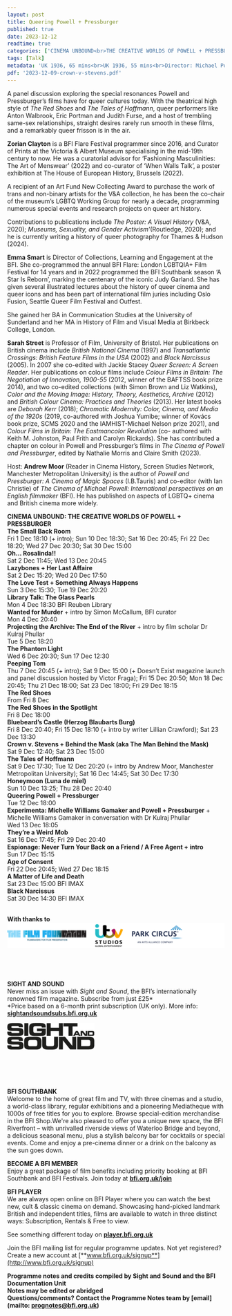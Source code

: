 ```yaml
---
layout: post
title: Queering Powell + Pressburger
published: true
date: 2023-12-12
readtime: true
categories: ['CINEMA UNBOUND<br>THE CREATIVE WORLDS OF POWELL + PRESSBURGER']
tags: [Talk]
metadata: 'UK 1936, 65 mins<br>UK 1936, 55 mins<br>Director: Michael Powell'
pdf: '2023-12-09-crown-v-stevens.pdf'
---
```

A panel discussion exploring the special resonances Powell and Pressburger’s films have for queer cultures today. With the theatrical high style of _The Red Shoes_ and _The Tales of Hoffmann_, queer performers like Anton Walbrook, Eric Portman and Judith Furse, and a host of trembling same-sex relationships, straight desires rarely run smooth in these films, and a remarkably queer frisson is in the air.

**Zorian Clayton** is a BFI Flare Festival programmer since 2016, and Curator of Prints at the Victoria & Albert Museum specialising in the mid-19th century to now. He was a curatorial advisor for ‘Fashioning Masculinities: The Art of Menswear’ (2022) and co-curator of ‘When Walls Talk’, a poster exhibition at The House of European History, Brussels (2022).

A recipient of an Art Fund New Collecting Award to purchase the work of trans and non-binary artists for the V&A collection, he has been the co-chair of the museum’s LGBTQ Working Group for nearly a decade, programming numerous special events and research projects on queer art history.

Contributions to publications include _The Poster: A Visual History_ (V&A, 2020); _Museums, Sexuality, and Gender Activism’_(Routledge, 2020); and he is currently writing a history of queer photography for Thames & Hudson (2024).

**Emma Smart** is Director of Collections, Learning and Engagement at the BFI. She co-programmed the annual BFI Flare: London LGBTQIA+ Film Festival for 14 years and in 2022 programmed the BFI Southbank season ‘A Star Is Reborn’, marking the centenary of the iconic Judy Garland. She has given several illustrated lectures about the history of queer cinema and queer icons and has been part of international film juries including Oslo Fusion, Seattle Queer Film Festival and Outfest.

She gained her BA in Communication Studies at the University of Sunderland and her MA in History of Film and Visual Media at Birkbeck College, London.

**Sarah Street** is Professor of Film, University of Bristol. Her publications on British cinema include _British National Cinema_ (1997) and _Transatlantic Crossings: British Feature Films in the USA_ (2002) and _Black Narcissus_ (2005). In 2007 she co-edited with Jackie Stacey _Queer Screen: A Screen Reader_. Her publications on colour films include _Colour Films in Britain: The Negotiation of Innovation, 1900-55_ (2012, winner of the BAFTSS book prize 2014), and two co-edited collections (with Simon Brown and Liz Watkins), _Color and the Moving Image: History, Theory, Aesthetics, Archive_ (2012) and _British Colour Cinema: Practices and Theories_ (2013). Her latest books are _Deborah Kerr_ (2018); _Chromatic Modernity: Color, Cinema, and Media of the 1920s_ (2019, co-authored with Joshua Yumibe; winner of Kovács book prize, SCMS 2020 and the IAMHIST-Michael Nelson prize 2021), and _Colour Films in Britain: The Eastmancolor Revolution_ (co- authored with Keith M. Johnston, Paul Frith and Carolyn Rickards). She has contributed a chapter on colour in Powell and Pressburger’s films in _The Cinema of Powell and Pressburger_, edited by Nathalie Morris and Claire Smith (2023).

Host: **Andrew Moor** (Reader in Cinema History, Screen Studies Network, Manchester Metropolitan University) is the author of _Powell and Pressburger: A Cinema of Magic Spaces_ (I.B.Tauris) and co-editor (with Ian Christie) of _The Cinema of Michael Powell: International perspectives on an English filmmaker_ (BFI). He has published on aspects of LGBTQ+ cinema and British cinema more widely.
<br>

**CINEMA UNBOUND: THE CREATIVE WORLDS OF POWELL + PRESSBURGER**  
**The Small Back Room**  
Fri 1 Dec 18:10 (+ intro); Sun 10 Dec 18:30; Sat 16 Dec 20:45; Fri 22 Dec 18:20; Wed 27 Dec 20:30; Sat 30 Dec 15:00  
**Oh… Rosalinda!!**  
Sat 2 Dec 11:45; Wed 13 Dec 20:45  
**Lazybones + Her Last Affaire**  
Sat 2 Dec 15:20; Wed 20 Dec 17:50  
**The Love Test + Something Always Happens**  
Sun 3 Dec 15:30; Tue 19 Dec 20:20  
**Library Talk: The Glass Pearls**  
Mon 4 Dec 18:30 BFI Reuben Library  
**Wanted for Murder** + intro by Simon McCallum, BFI curator  
Mon 4 Dec 20:40  
**Projecting the Archive: The End of the River** + intro by film scholar Dr Kulraj Phullar  
Tue 5 Dec 18:20  
**The Phantom Light**  
Wed 6 Dec 20:30; Sun 17 Dec 12:30  
**Peeping Tom**  
Thu 7 Dec 20:45 (+ intro); Sat 9 Dec 15:00 (+ Doesn’t Exist magazine launch and panel discussion hosted by Victor Fraga); Fri 15 Dec 20:50; Mon 18 Dec 20:45; Thu 21 Dec 18:00; Sat 23 Dec 18:00; Fri 29 Dec 18:15  
**The Red Shoes**  
From Fri 8 Dec  
**The Red Shoes in the Spotlight**  
Fri 8 Dec 18:00  
**Bluebeard’s Castle (Herzog Blaubarts Burg)**  
Fri 8 Dec 20:40; Fri 15 Dec 18:10 (+ intro by writer Lillian Crawford); Sat 23 Dec 13:30  
**Crown v. Stevens + Behind the Mask (aka The Man Behind the Mask)**  
Sat 9 Dec 12:40; Sat 23 Dec 15:00  
**The Tales of Hoffmann**  
Sat 9 Dec 17:30; Tue 12 Dec 20:20 (+ intro by Andrew Moor, Manchester Metropolitan University); Sat 16 Dec 14:45; Sat 30 Dec 17:30  
**Honeymoon (Luna de miel)**  
Sun 10 Dec 13:25; Thu 28 Dec 20:40  
**Queering Powell + Pressburger**  
Tue 12 Dec 18:00  
**Experimenta: Michelle Williams Gamaker and Powell + Pressburger** + Michelle Williams Gamaker in conversation with Dr Kulraj Phullar  
Wed 13 Dec 18:05  
**They’re a Weird Mob**  
Sat 16 Dec 17:45; Fri 29 Dec 20:40  
**Espionage: Never Turn Your Back on a Friend / A Free Agent + intro**  
Sun 17 Dec 15:15  
**Age of Consent**  
Fri 22 Dec 20:45; Wed 27 Dec 18:15  
**A Matter of Life and Death**  
Sat 23 Dec 15:00 BFI IMAX  
**Black Narcissus**  
Sat 30 Dec 14:30 BFI IMAX  
<br>

**With thanks to**
<img style="float: left;" src="/img/film-foundation-itv-park-circus-logos-02.png"><br><br><br><br><br><br><br><br>


**SIGHT AND SOUND**<br>
Never miss an issue with _Sight and Sound_, the BFI’s internationally renowned film magazine. Subscribe from just £25*<br>
*Price based on a 6-month print subscription (UK only). More info: [**sightandsoundsubs.bfi.org.uk**](https://sightandsoundsubs.bfi.org.uk/subscribe)

<img style="float: left;" src="/img/sight-and-sound.jpg" width="40%" height="40%"><br><br><br><br><br><br><br><br>

**BFI SOUTHBANK**  
Welcome to the home of great film and TV, with three cinemas and a studio, a world-class library, regular exhibitions and a pioneering Mediatheque with 1000s of free titles for you to explore. Browse special-edition merchandise in the BFI Shop.We&#39;re also pleased to offer you a unique new space, the BFI Riverfront – with unrivalled riverside views of Waterloo Bridge and beyond, a delicious seasonal menu, plus a stylish balcony bar for cocktails or special events. Come and enjoy a pre-cinema dinner or a drink on the balcony as the sun goes down.  

**BECOME A BFI MEMBER**  
Enjoy a great package of film benefits including priority booking at BFI Southbank and BFI Festivals. Join today at [**bfi.org.uk/join**](http://www.bfi.org.uk/join)  

**BFI PLAYER**  
 We are always open online on BFI Player where you can watch the best new, cult &amp; classic cinema on demand. Showcasing hand-picked landmark British and independent titles, films are available to watch in three distinct ways: Subscription, Rentals &amp; Free to view.  

See something different today on [**player.bfi.org.uk**](https://player.bfi.org.uk)  

Join the BFI mailing list for regular programme updates. Not yet registered? Create a new account at [**www.bfi.org.uk/signup**](http://www.bfi.org.uk/signup)

**Programme notes and credits compiled by Sight and Sound and the BFI Documentation Unit  
Notes may be edited or abridged  
Questions/comments? Contact the Programme Notes team by [email](mailto: prognotes@bfi.org.uk)**
<!--stackedit_data:
eyJoaXN0b3J5IjpbMTg3OTI0OTQ1MV19
-->